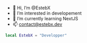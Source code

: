 - 👋 Hi, I’m @EstebX
- 👀 I’m interested in developement
- 🌱 I’m currently learning NextJS
- 📫 contact@estebx.dev

```lua
local EstebX = "Developper"
```

<!---
EstebX/EstebX is a ✨ special ✨ repository because its `README.md` (this file) appears on your GitHub profile.
You can click the Preview link to take a look at your changes.
--->
